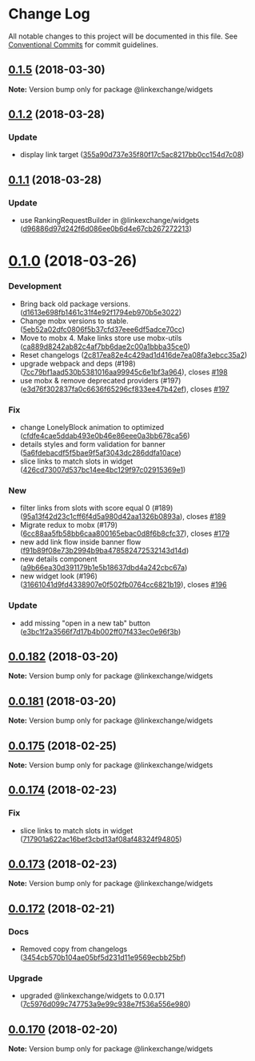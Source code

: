 # Change Log

All notable changes to this project will be documented in this file.
See [Conventional Commits](https://conventionalcommits.org) for commit guidelines.

<a name="0.1.5"></a>
## [0.1.5](https://github.com/Userfeeds/Apps/compare/v0.1.4...v0.1.5) (2018-03-30)





**Note:** Version bump only for package @linkexchange/widgets

<a name="0.1.2"></a>
## [0.1.2](https://github.com/Userfeeds/Apps/compare/v0.1.1...v0.1.2) (2018-03-28)


### Update

* display link target ([355a90d737e35f80f17c5ac8217bb0cc154d7c08](https://github.com/Userfeeds/Apps/commit/355a90d737e35f80f17c5ac8217bb0cc154d7c08))




<a name="0.1.1"></a>
## [0.1.1](https://github.com/Userfeeds/Apps/compare/v0.1.0...v0.1.1) (2018-03-28)


### Update

* use RankingRequestBuilder in @linkexchange/widgets ([d96886d97d242f6d086ee0b6d4e67cb267272213](https://github.com/Userfeeds/Apps/commit/d96886d97d242f6d086ee0b6d4e67cb267272213))




<a name="0.1.0"></a>
# [0.1.0](https://github.com/Userfeeds/Apps/compare/v0.0.182...v0.1.0) (2018-03-26)


### Development

* Bring back old package versions. ([d1613e698fb1461c31f4e92f1794eb970b5e3022](https://github.com/Userfeeds/Apps/commit/d1613e698fb1461c31f4e92f1794eb970b5e3022))
* Change mobx versions to stable. ([5eb52a02dfc0806f5b37cfd37eee6df5adce70cc](https://github.com/Userfeeds/Apps/commit/5eb52a02dfc0806f5b37cfd37eee6df5adce70cc))
* Move to mobx 4. Make links store use mobx-utils ([ca889d8242ab82c4af7bb6dae2c00a1bbba35ce0](https://github.com/Userfeeds/Apps/commit/ca889d8242ab82c4af7bb6dae2c00a1bbba35ce0))
* Reset changelogs ([2c817ea82e4c429ad1d416de7ea08fa3ebcc35a2](https://github.com/Userfeeds/Apps/commit/2c817ea82e4c429ad1d416de7ea08fa3ebcc35a2))
* upgrade webpack and deps (#198) ([7cc79bf1aad530b5381016aa99945c6e1bf3a964](https://github.com/Userfeeds/Apps/commit/7cc79bf1aad530b5381016aa99945c6e1bf3a964)), closes [#198](https://github.com/Userfeeds/Apps/issues/198)
* use mobx & remove deprecated providers  (#197) ([e3d76f302837fa0c6636f65296cf833ee47b42ef](https://github.com/Userfeeds/Apps/commit/e3d76f302837fa0c6636f65296cf833ee47b42ef)), closes [#197](https://github.com/Userfeeds/Apps/issues/197)

### Fix

* change LonelyBlock animation to optimized ([cfdfe4cae5ddab493e0b46e86eee0a3bb678ca56](https://github.com/Userfeeds/Apps/commit/cfdfe4cae5ddab493e0b46e86eee0a3bb678ca56))
* details styles and form validation for banner ([5a6fdebacdf5f5bae9f5af3043dc286ddfa10ace](https://github.com/Userfeeds/Apps/commit/5a6fdebacdf5f5bae9f5af3043dc286ddfa10ace))
* slice links to match slots in widget ([426cd73007d537bc14ee4bc129f97c02915369e1](https://github.com/Userfeeds/Apps/commit/426cd73007d537bc14ee4bc129f97c02915369e1))

### New

* filter links from slots with score equal 0 (#189) ([95a13f42d23c1cff6f4d5a980d42aa1326b0893a](https://github.com/Userfeeds/Apps/commit/95a13f42d23c1cff6f4d5a980d42aa1326b0893a)), closes [#189](https://github.com/Userfeeds/Apps/issues/189)
* Migrate redux to mobx (#179) ([6cc88aa5fb58bb6caa800165ebac0d8f6b8cfc37](https://github.com/Userfeeds/Apps/commit/6cc88aa5fb58bb6caa800165ebac0d8f6b8cfc37)), closes [#179](https://github.com/Userfeeds/Apps/issues/179)
* new add link flow inside banner flow ([f91b89f08e73b2994b9ba478582472532143d14d](https://github.com/Userfeeds/Apps/commit/f91b89f08e73b2994b9ba478582472532143d14d))
* new details component ([a9b66ea30d391179b1e5b18637dbd4a242cbc67a](https://github.com/Userfeeds/Apps/commit/a9b66ea30d391179b1e5b18637dbd4a242cbc67a))
* new widget look (#196) ([31661041d9fd4338907e0f502fb0764cc6821b19](https://github.com/Userfeeds/Apps/commit/31661041d9fd4338907e0f502fb0764cc6821b19)), closes [#196](https://github.com/Userfeeds/Apps/issues/196)

### Update

* add missing "open in a new tab" button ([e3bc1f2a3566f7d17b4b002ff07f433ec0e96f3b](https://github.com/Userfeeds/Apps/commit/e3bc1f2a3566f7d17b4b002ff07f433ec0e96f3b))




<a name="0.0.182"></a>
## [0.0.182](https://github.com/Userfeeds/Apps/compare/v0.0.181...v0.0.182) (2018-03-20)





**Note:** Version bump only for package @linkexchange/widgets

<a name="0.0.181"></a>
## [0.0.181](https://github.com/Userfeeds/Apps/compare/v0.0.180...v0.0.181) (2018-03-20)





**Note:** Version bump only for package @linkexchange/widgets

<a name="0.0.175"></a>
## [0.0.175](https://github.com/Userfeeds/Apps/compare/v0.0.174...v0.0.175) (2018-02-25)





**Note:** Version bump only for package @linkexchange/widgets

<a name="0.0.174"></a>
## [0.0.174](https://github.com/Userfeeds/Apps/compare/v0.0.173...v0.0.174) (2018-02-23)


### Fix

* slice links to match slots in widget ([717901a622ac16bef3cbd13af08af48324f94805](https://github.com/Userfeeds/Apps/commit/717901a622ac16bef3cbd13af08af48324f94805))




<a name="0.0.173"></a>
## [0.0.173](https://github.com/Userfeeds/Apps/compare/v0.0.172...v0.0.173) (2018-02-23)





**Note:** Version bump only for package @linkexchange/widgets

<a name="0.0.172"></a>
## [0.0.172](https://github.com/Userfeeds/Apps/compare/v0.0.170...v0.0.172) (2018-02-21)


### Docs

* Removed copy from changelogs ([3454cb570b104ae05bf5d231d11e9569ecbb25bf](https://github.com/Userfeeds/Apps/commit/3454cb570b104ae05bf5d231d11e9569ecbb25bf))

### Upgrade

* upgraded @linkexchange/widgets to 0.0.171 ([7c5976d099c747753a9e99c938e7f536a556e980](https://github.com/Userfeeds/Apps/commit/7c5976d099c747753a9e99c938e7f536a556e980))




<a name="0.0.170"></a>
## [0.0.170](https://github.com/Userfeeds/Apps/compare/v0.0.168...v0.0.170) (2018-02-20)





**Note:** Version bump only for package @linkexchange/widgets
